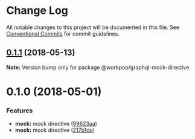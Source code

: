 # Change Log

All notable changes to this project will be documented in this file.
See [Conventional Commits](https://conventionalcommits.org) for commit guidelines.

<a name="0.1.1"></a>
## [0.1.1](https://github.com/Workpop/graphql-utils/compare/@workpop/graphql-mock-directive@0.1.0...@workpop/graphql-mock-directive@0.1.1) (2018-05-13)




**Note:** Version bump only for package @workpop/graphql-mock-directive

<a name="0.1.0"></a>
# 0.1.0 (2018-05-01)


### Features

* **mock:** mock directive ([99623aa](https://github.com/Workpop/graphql-utils/commit/99623aa))
* **mock:** mock directive ([217b1de](https://github.com/Workpop/graphql-utils/commit/217b1de))
